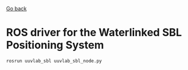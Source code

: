 [Go back](../../README.md)
# ROS driver for the Waterlinked SBL Positioning System

```python
rosrun uuvlab_sbl uuvlab_sbl_node.py
```
